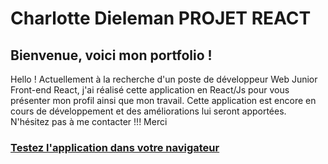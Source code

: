 #

# Charlotte Dieleman PROJET REACT

## Bienvenue, voici mon portfolio !

Hello !
Actuellement à la recherche d'un poste de développeur Web Junior Front-end React, j'ai réalisé cette application en React/Js pour vous présenter mon profil ainsi que mon travail. Cette application est encore en cours de développement et des améliorations lui seront apportées.
N'hésitez pas à me contacter !!! Merci

### <a href="https://portfolio-charlotte-dieleman.netlify.app/"> Testez l'application dans votre navigateur </a>